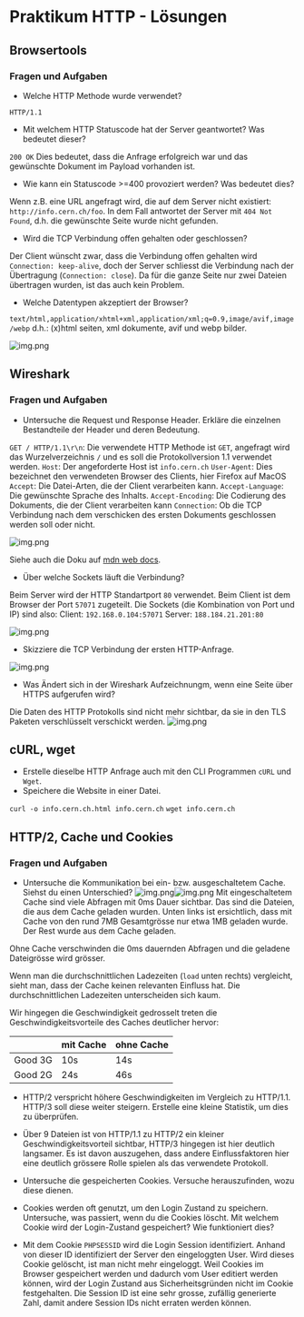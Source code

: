 # Praktikum HTTP - Lösungen
## Browsertools
### Fragen und Aufgaben
- Welche HTTP Methode wurde verwendet?

`HTTP/1.1`

- Mit welchem HTTP Statuscode hat der Server geantwortet? Was bedeutet dieser?

`200 OK` Dies bedeutet, dass die Anfrage erfolgreich war und das gewünschte Dokument im Payload vorhanden ist.

- Wie kann ein Statuscode >=400 provoziert werden? Was bedeutet dies?

Wenn z.B. eine URL angefragt wird, die auf dem Server nicht existiert: `http://info.cern.ch/foo`. In dem Fall antwortet der Server mit `404 Not Found`, d.h. die gewünschte Seite wurde nicht gefunden.

- Wird die TCP Verbindung offen gehalten oder geschlossen?

Der Client wünscht zwar, dass die Verbindung offen gehalten wird `Connection: keep-alive`, doch der Server schliesst die Verbindung nach der Übertragung (`Connection: close`).
Da für die ganze Seite nur zwei Dateien übertragen wurden, ist das auch kein Problem.

- Welche Datentypen akzeptiert der Browser?

`text/html,application/xhtml+xml,application/xml;q=0.9,image/avif,image/webp`
d.h.: (x)html seiten, xml dokumente, avif und webp bilder.

![img.png](screenshot_browser.png)

## Wireshark
### Fragen und Aufgaben
- Untersuche die Request und Response Header. Erkläre die einzelnen Bestandteile der Header und deren Bedeutung.

`GET / HTTP/1.1\r\n`: Die verwendete HTTP Methode ist `GET`, angefragt wird das Wurzelverzeichnis `/` und es soll die Protokollversion 1.1 verwendet werden.
`Host`: Der angeforderte Host ist `info.cern.ch`
`User-Agent`: Dies bezeichnet den verwendeten Browser des Clients, hier Firefox auf MacOS
`Accept`: Die Datei-Arten, die der Client verarbeiten kann.
`Accept-Language`: Die gewünschte Sprache des Inhalts.
`Accept-Encoding`: Die Codierung des Dokuments, die der Client verarbeiten kann
`Connection`: Ob die TCP Verbindung nach dem verschicken des ersten Dokuments geschlossen werden soll oder nicht.

![img.png](screenshot_wireshark.png)

Siehe auch die Doku auf [mdn web docs](https://developer.mozilla.org/en-US/docs/Web/HTTP).

- Über welche Sockets läuft die Verbindung?

Beim Server wird der HTTP Standartport `80` verwendet. Beim Client ist dem Browser der Port `57071` zugeteilt.
Die Sockets (die Kombination von Port und IP) sind also:
Client: `192.168.0.104:57071`
Server: `188.184.21.201:80`

![img.png](screenshot_wireshark_tcp.png)

- Skizziere die TCP Verbindung der ersten HTTP-Anfrage.

![img.png](TCP_Connection.png)

- Was Ändert sich in der Wireshark Aufzeichnungm, wenn eine Seite über HTTPS aufgerufen wird?

Die Daten des HTTP Protokolls sind nicht mehr sichtbar, da sie in den TLS Paketen verschlüsselt verschickt werden.
![img.png](wireshark_HTTPS.png)

## cURL, wget
- Erstelle dieselbe HTTP Anfrage auch mit den CLI Programmen `cURL` und `Wget`.
- Speichere die Website in einer Datei.

`curl -o info.cern.ch.html info.cern.ch`
`wget info.cern.ch`

## HTTP/2, Cache und Cookies
### Fragen und Aufgaben
- Untersuche die Kommunikation bei ein- bzw. ausgeschaltetem Cache. Siehst du einen Unterschied?
![img.png](teko.ch_cache.png)![img.png](teko.ch_nocache.png)
Mit eingeschaltetem Cache sind viele Abfragen mit 0ms Dauer sichtbar. 
Das sind die Dateien, die aus dem Cache geladen wurden.
Unten links ist ersichtlich, dass mit Cache von den rund 7MB Gesamtgrösse nur etwa 1MB geladen wurde.
Der Rest wurde aus dem Cache geladen.

Ohne Cache verschwinden die 0ms dauernden Abfragen und die geladene Dateigrösse wird grösser.

Wenn man die durchschnittlichen Ladezeiten (`load` unten rechts) vergleicht, sieht man, dass der Cache keinen relevanten Einfluss hat.
Die durchschnittlichen Ladezeiten unterscheiden sich kaum.

Wir hingegen die Geschwindigkeit gedrosselt treten die Geschwindigkeitsvorteile des Caches deutlicher hervor:

|         | mit Cache | ohne Cache |
|---------|-----------|------------|
| Good 3G | 10s       | 14s        |
| Good 2G | 24s       | 46s        |


- HTTP/2 verspricht höhere Geschwindigkeiten im Vergleich zu HTTP/1.1. HTTP/3 soll diese weiter steigern. Erstelle eine kleine Statistik, um dies zu überprüfen.

- Über 9 Dateien ist von HTTP/1.1 zu HTTP/2 ein kleiner Geschwindigkeitsvorteil sichtbar, HTTP/3 hingegen ist hier deutlich langsamer.
Es ist davon auszugehen, dass andere Einflussfaktoren hier eine deutlich grössere Rolle spielen als das verwendete Protokoll.


- Untersuche die gespeicherten Cookies. Versuche herauszufinden, wozu diese dienen.
- Cookies werden oft genutzt, um den Login Zustand zu speichern. Untersuche, was passiert, wenn du die Cookies löscht. Mit welchem Cookie wird der Login-Zustand gespeichert? Wie funktioniert dies?

- Mit dem Cookie `PHPSESSID` wird die Login Session identifiziert. 
Anhand von dieser ID identifiziert der Server den eingeloggten User. Wird dieses Cookie gelöscht, ist man nicht mehr eingeloggt.
Weil Cookies im Browser gespeichert werden und dadurch vom User editiert werden können, wird der Login Zustand aus Sicherheitsgründen nicht im Cookie festgehalten.
Die Session ID ist eine sehr grosse, zufällig generierte Zahl, damit andere Session IDs nicht erraten werden können.
